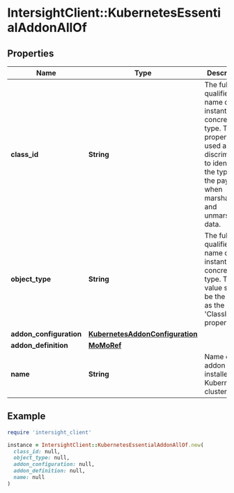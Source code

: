 # IntersightClient::KubernetesEssentialAddonAllOf

## Properties

| Name | Type | Description | Notes |
| ---- | ---- | ----------- | ----- |
| **class_id** | **String** | The fully-qualified name of the instantiated, concrete type. This property is used as a discriminator to identify the type of the payload when marshaling and unmarshaling data. | [default to &#39;kubernetes.EssentialAddon&#39;] |
| **object_type** | **String** | The fully-qualified name of the instantiated, concrete type. The value should be the same as the &#39;ClassId&#39; property. | [default to &#39;kubernetes.EssentialAddon&#39;] |
| **addon_configuration** | [**KubernetesAddonConfiguration**](KubernetesAddonConfiguration.md) |  | [optional] |
| **addon_definition** | [**MoMoRef**](MoMoRef.md) |  | [optional] |
| **name** | **String** | Name of addon to be installed on a Kubernetes cluster. | [optional] |

## Example

```ruby
require 'intersight_client'

instance = IntersightClient::KubernetesEssentialAddonAllOf.new(
  class_id: null,
  object_type: null,
  addon_configuration: null,
  addon_definition: null,
  name: null
)
```

